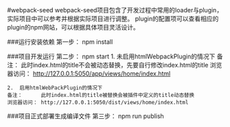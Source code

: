 #webpack-seed
	webpack-seed项目包含了开发过程中常用的loader与plugin，实际项目中可以参考并根据实际项目进行调整。
	plugin的配置项可以查看相应的plugin的npm网站，可以根据具体项目灵活设计。

###运行安装依赖
	第一步： npm install

###项目开发运行
	第二步： npm start
	1.	未启用htmlWebpackPlugin的情况下
	备注：      此时index.html的title不会被动态替换，先要自行修改index.html的title
	浏览器访问： http://127.0.0.1:5050/app/views/home/index.html

	2.	启用htmlWebPackPlugin的情况下
	备注：      此时index.html的title被替换会被插件中定义的title动态替换
	浏览器访问： http://127.0.0.1:5050/dist/views/home/index.html

###项目正式部署生成编译文件
	第三步： npm run publish
